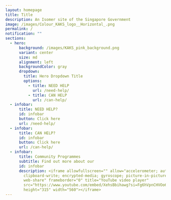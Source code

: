 ```yaml
---
layout: homepage
title: Title
description: An Isomer site of the Singapore Government
image: /images/Colour_KAKS_logo__Horizontal_.png
permalink: /
notification: ""
sections:
  - hero:
      background: /images/KAKS_pink_background.png
      variant: center
      size: md
      alignment: left
      backgroundColor: gray
      dropdown:
        title: Hero Dropdown Title
        options:
          - title: NEED HELP
            url: /need-help/
          - title: CAN HELP
            url: /can-help/
  - infobar:
      title: NEED HELP?
      id: infobar
      button: Click here
      url: /need-help/
  - infobar:
      title: CAN HELP?
      id: infobar
      button: Click here
      url: /can-help/
  - infobar:
      title: Community Programmes
      subtitle: Find out more about our
      id: infobar
      description: <iframe allowfullscreen="" allow="accelerometer; autoplay;
        clipboard-write; encrypted-media; gyroscope; picture-in-picture;
        web-share" frameborder="0" title="YouTube video player"
        src="https://www.youtube.com/embed/XehsBbihawg?si=Fg6hVpnCHVOo6C7c"
        height="315" width="560"></iframe>
---
```

